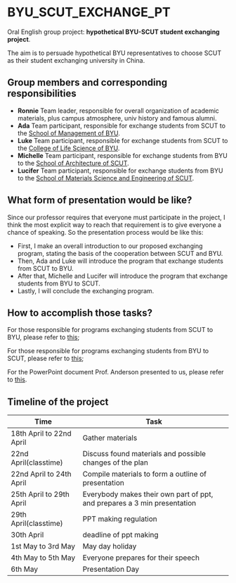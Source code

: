 BYU_SCUT_EXCHANGE_PT
====================

Oral English group project: **hypothetical BYU-SCUT student exchanging project**.

The aim is to persuade hypothetical BYU representatives to choose SCUT as their student exchanging university in China.

## Group members and corresponding responsibilities

* __Ronnie__ Team leader, responsible for overall organization of academic materials, plus campus atmosphere, univ history and famous alumni.
* __Ada__ Team participant, responsible for exchange students from SCUT to the [School of Management of BYU](http://marriottschool.byu.edu/).
* __Luke__ Team participant, responsible for exchange students from SCUT to the [College of Life Science of BYU](http://lifesciences.byu.edu/home).
* __Michelle__ Team participant, responsible for exchange students from BYU to the [School of Architecture of SCUT](http://www.scut.edu.cn/architecture/).
* __Lucifer__ Team participant, responsible for exchange students from BYU to the [School of Materials Science and Engineering of SCUT](http://www2.scut.edu.cn/material/).

## What form of presentation would be like?

Since our professor requires that everyone must participate in the project, I think the most explicit way to reach that requirement is to give everyone a chance of speaking. So the presentation process would be like this: 

* First, I make an overall introduction to our proposed exchanging program, stating the basis of the cooperation between SCUT and BYU.
* Then, Ada and Luke will introduce the program that exchange students from SCUT to BYU.
* After that, Michelle and Lucifer will introduce the program that exchange students from BYU to SCUT.
* Lastly, I will conclude the exchanging program.

## How to accomplish those tasks?

For those responsible for programs exchanging students from SCUT to BYU, please refer to [this](https://github.com/wattlebird/BYU_SCUT_EXCHANGE_PT/blob/master/SCUT_to_BYU_guide.md);

For those responsible for programs exchanging students from BYU to SCUT, please refer to [this](https://github.com/wattlebird/BYU_SCUT_EXCHANGE_PT/blob/master/BYU_to_SCUT_guide.md);

For the PowerPoint document Prof. Anderson presented to us, please refer to [this](https://github.com/wattlebird/BYU_SCUT_EXCHANGE_PT/blob/master/BYU_SCUT_Student_Exchange_PPT.pptx?raw=true).

## Timeline of the project

| Time                     | Task                                                                     |
| ------------------------ | ------------------------------------------------------------------------ |
| 18th April to 22nd April | Gather materials                                                         |
| 22nd April(classtime)    | Discuss found materials and possible changes of the plan                 |
| 22nd April to 24th April | Compile materials to form a outline of presentation                      |
| 25th April to 29th April | Everybody makes their own part of ppt, and prepares a 3 min presentation |
| 29th April(classtime)    | PPT making regulation                                                    |
| 30th April               | deadline of ppt making                                                   |
| 1st May to 3rd May       | May day holiday                                                          |
| 4th May to 5th May       | Everyone prepares for their speech                                       |
| 6th May                  | Presentation Day                                                         |

